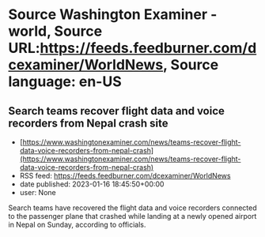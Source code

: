 # Source Washington Examiner - world, Source URL:https://feeds.feedburner.com/dcexaminer/WorldNews, Source language: en-US

## Search teams recover flight data and voice recorders from Nepal crash site
 - [https://www.washingtonexaminer.com/news/teams-recover-flight-data-voice-recorders-from-nepal-crash](https://www.washingtonexaminer.com/news/teams-recover-flight-data-voice-recorders-from-nepal-crash)
 - RSS feed: https://feeds.feedburner.com/dcexaminer/WorldNews
 - date published: 2023-01-16 18:45:50+00:00
 - user: None

Search teams have recovered the flight data and voice recorders connected to the passenger plane that crashed while landing at a newly opened airport in Nepal on Sunday, according to officials.
